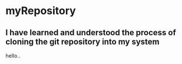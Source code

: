 # myRepository
## I have learned and understood the process of cloning the git repository into my system
hello..